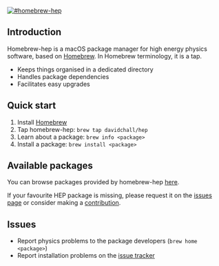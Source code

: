 [![#homebrew-hep](https://raw.githubusercontent.com/davidchall/homebrew-hep/master/.github/homebrew-hep-logo.png)](https://github.com/davidchall/homebrew-hep)

## Introduction

Homebrew-hep is a macOS package manager for high energy physics software, based on [Homebrew](https://brew.sh/).
In Homebrew terminology, it is a tap.

* Keeps things organised in a dedicated directory
* Handles package dependencies
* Facilitates easy upgrades

## Quick start

1. Install [Homebrew](https://brew.sh/)
2. Tap homebrew-hep: `brew tap davidchall/hep`
3. Learn about a package: `brew info <package>`
4. Install a package: `brew install <package>`

## Available packages

You can browse packages provided by homebrew-hep [here](https://davidchall.github.io/homebrew-hep/formula/).

If your favourite HEP package is missing, please request it on the [issues page](https://github.com/davidchall/homebrew-hep/issues) or consider making a [contribution](./CONTRIBUTING.md).

## Issues

* Report physics problems to the package developers (`brew home <package>`)
* Report installation problems on the [issue tracker](https://github.com/davidchall/homebrew-hep/issues)

